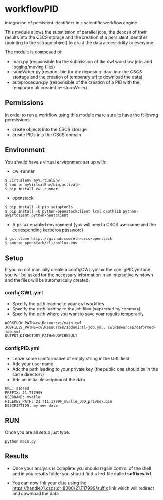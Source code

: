 # workflowPID
integration of persistent identifiers in a scientific workflow engine


This module allows the submission of parallel jobs, the deposit of their results into the CSCS storage and the creation of a persistent identifier (pointing to the sotrage object) to grant the data accessibility to everyone.


The module is composed of:
* main.py (responsible for the submission of the cwl workflow jobs and logging/moving files)
* storeWriter.py (responsible for the deposit of data into the CSCS stortage and the creation of temporary url to download the data)
* autoprocedure.py (responsible of the creation of a PID with the temporary ulr created by storeWriter)

## Permissions

In order to run a workflow using this module make sure to have the followng permissions:
* create objects into the CSCS storage
* create PIDs into the CSCS domain

## Environment

You should have a virtual environment set up with:
* cwl-runner
```
$ virtualenv myVirtualEnv
$ source myVirtualEnv/bin/activate
$ pip install cwl-runner 
```

* openstack
```
$ pip install -U pip setuptools
$ pip install -U python-openstackclient lxml oauthlib python-swiftclient python-heatclient
```


* A pollux enabled environment (you will need a CSCS username and the corresponding kerberos password)

```
$ git clone https://github.com/eth-cscs/openstack
$ source openstack/cli/pollux.env
```

## Setup

If you do not manually create a configCWL.yml or the configPID.yml one you will be asked for the necessary information in an interactive windown and the files will be automatically created. 

### configCWL.yml

* Specify the path leading to your cwl workflow
* Specify the path leading to the job files (separated by commas)
* Specify the path where you want to save your results temporarily
```
WORKFLOW_PATH=cwlResources/main.cwl
JOBFILES_PATHS=cwlResources/abdominal-job.yml, cwlResources/deformed-job.yml
OUTPUT_DIRECTORY_PATH=NUOVIRESULT
```

### configPID.yml 

* Leave some uninformative of empty string in the URL field
* Add your user name
* Add the path leading to your private key (the public one should be in the same directory)
* Add an initial description of the data

```
URL: asdasd
PREFIX: 21.T17999
USERNAME: mvalle
FILEKEY_PATH: 21.T11.17999_mvalle_300_privkey.bin 
DESCRIPTION: my new data
```


## RUN

Once you are all setup just type:

```
python main.py
```

## Results

* Once your analysis is complete you should regain control of the shell and in you results folder you should find a text file called **suffixes.txt**.

* You can now link your data using the https://handle01.cscs.ch:8000/21.T17999/suffix link which will redirect and download the data

